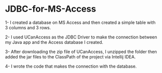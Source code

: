# JDBC-for-MS-Access
1- I created a database on MS Access and then created a simple table with 3 columns and 3 rows.

2- I used UCanAccess as the JDBC Driver to make the connection between my Java app and the Access database I created.

3- After downloading the zip file of UCanAccess, I unzipped the folder then added the jar files to the ClassPath of the project via Intellij IDEA.

4- I wrote the code that makes the connection with the database.
